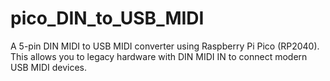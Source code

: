 # pico_DIN_to_USB_MIDI
A 5-pin DIN MIDI to USB MIDI converter using Raspberry Pi Pico (RP2040). This allows you to legacy hardware with DIN MIDI IN to connect modern USB MIDI devices.
